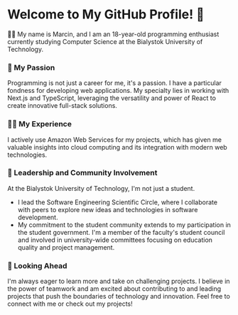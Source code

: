 # Welcome to My GitHub Profile! 👋

👨‍💻 My name is Marcin, and I am an 18-year-old programming enthusiast currently studying Computer Science at the Bialystok University of Technology.

### 🤩 My Passion

Programming is not just a career for me, it's a passion. I have a particular fondness for developing web applications. My specialty lies in working with Next.js and TypeScript, leveraging the versatility and power of React to create innovative full-stack solutions.

### 👨‍💻 My Experience

I actively use Amazon Web Services for my projects, which has given me valuable insights into cloud computing and its integration with modern web technologies.

### 👥 Leadership and Community Involvement

At the Bialystok University of Technology, I'm not just a student. 

- I lead the Software Engineering Scientific Circle, where I collaborate with peers to explore new ideas and technologies in software development.
- My commitment to the student community extends to my participation in the student government. I'm a member of the faculty's student council and involved in university-wide committees focusing on education quality and project management.

### 👀 Looking Ahead

I'm always eager to learn more and take on challenging projects. I believe in the power of teamwork and am excited about contributing to and leading projects that push the boundaries of technology and innovation.
Feel free to connect with me or check out my projects!
